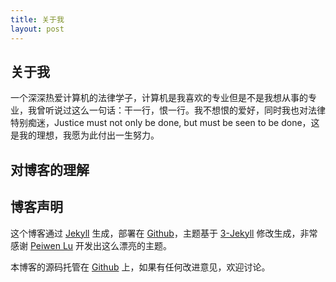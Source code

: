 ```yaml
---
title: 关于我
layout: post
---
```


## 关于我

一个深深热爱计算机的法律学子，计算机是我喜欢的专业但是不是我想从事的专业，我曾听说过这么一句话：干一行，恨一行。我不想恨的爱好，同时我也对法律特别痴迷，Justice must not only be done, but must be seen to be done，这是我的理想，我愿为此付出一生努力。

## 对博客的理解

## 博客声明

这个博客通过 [Jekyll](http://jekyllrb.com/) 生成，部署在 [Github](https://pages.github.com)，主题基于 [3-Jekyll](https://github.com/P233/3-Jekyll) 修改生成，非常感谢 [Peiwen Lu](https://github.com/P233) 开发出这么漂亮的主题。

本博客的源码托管在 [Github](https://github.com/yaoqiang233/yaoqiang233.github.io) 上，如果有任何改进意见，欢迎讨论。
